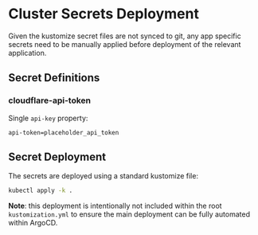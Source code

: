 # Cluster Secrets Deployment

Given the kustomize secret files are not synced to git, any app specific secrets need to be manually applied before deployment of the relevant application.

## Secret Definitions

### cloudflare-api-token

Single `api-key` property:

```env
api-token=placeholder_api_token
```

## Secret Deployment

The secrets are deployed using a standard kustomize file:

```sh
kubectl apply -k .
```

**Note**: this deployment is intentionally not included within the root `kustomization.yml` to ensure the main deployment can be fully automated within ArgoCD.
